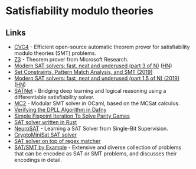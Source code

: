 # Satisfiability modulo theories

## Links

* [CVC4](https://github.com/CVC4/CVC4) - Efficient open-source automatic theorem prover for satisfiability modulo theories \(SMT\) problems.
* [Z3](https://github.com/Z3Prover/z3) - Theorem prover from Microsoft Research.
* [Modern SAT solvers: fast, neat and underused \(part 3 of N\)](https://codingnest.com/modern-sat-solvers-fast-neat-and-underused-part-3-of-n/) \([HN](https://news.ycombinator.com/item?id=19953213)\)
* [Set Constraints, Pattern Match Analysis, and SMT \(2019\)](https://arxiv.org/abs/1905.09423)
* [Modern SAT solvers: fast, neat and underused \(part 1.5 of N\) \(2019\)](https://codingnest.com/modern-sat-solvers-fast-neat-and-underused-part-1-5-of-n/) \([HN](https://news.ycombinator.com/item?id=21095766)\)
* [SATNet](https://github.com/locuslab/SATNet) - Bridging deep learning and logical reasoning using a differentiable satisfiability solver.
* [MC2](https://github.com/c-cube/mc2) - Modular SMT solver in OCaml, based on the MCSat calculus.
* [Verifying the DPLL Algorithm in Dafny](https://arxiv.org/pdf/1909.01743.pdf)
* [Simple Fixpoint Iteration To Solve Parity Games](https://arxiv.org/pdf/1909.07659.pdf)
* [SAT solver written in Rust](https://github.com/jix/varisat)
* [NeuroSAT](https://github.com/dselsam/neurosat) - Learning a SAT Solver from Single-Bit Supervision.
* [CryptoMiniSat SAT solver](https://github.com/msoos/cryptominisat)
* [SAT solver on top of regex matcher](https://yurichev.com/news/20200621_regex_SAT/)
* [SAT/SMT by Example](https://yurichev.com/SAT_SMT.html) - Extensive and diverse collection of problems that can be encoded as SAT or SMT problems, and discusses their encodings in detail.

